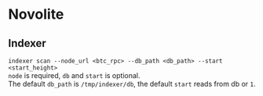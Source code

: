 # Novolite
## Indexer
`indexer scan --node_url <btc_rpc> --db_path <db_path> --start <start_height>`  
`node` is required, `db` and `start` is optional.  
The default `db_path` is `/tmp/indexer/db`, the default `start` reads from db or `1`.